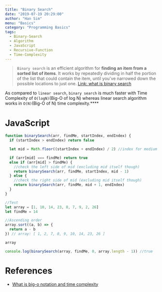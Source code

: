 ```yaml
---
title: "Binary Search"
date: "2019-07-19 20:29:00"
author: "Han Sim"
menu: "Basics"
category: "Programming Basics"
tags:
  - Binary-Search
  - Algorithm
  - JavaScript
  - Recursive-Function
  - Time-Complexity
---
```


> `Binary search` is an efficient algorithm for **finding an item from a sorted list of items**. It works by repeatedly dividing in half the portion of the list that could contain the item, until you've narrowed down the possible locations to just one. [Link: what is binary search](https://www.khanacademy.org/computing/computer-science/algorithms/binary-search/a/binary-search)

As compared to `linear search`, `binary search` is much faster with Time Complexity of `O(logN)`(Big-O of log N) whereas linear search algorithm works in `O(N)`(Big-O of N) time complexity.\*\*\*\*

# JavaScript

```JavaScript
function binarySearch(arr, findMe, startIndex, endIndex) {
  if (startIndex > endIndex) return false

  let mid = Math.floor((startIndex + endIndex) / 2) //index for medium

  if (arr[mid] === findMe) return true
  else if (arr[mid] > findMe) {
    //check the left side of mid (excluding mid itself though)
    return binarySearch(arr, findMe, startIndex, mid - 1)
  } else {
    //check the right side of mid (excluding mid itself though)
    return binarySearch(arr, findMe, mid + 1, endIndex)
  }
}

//Test
let array = [1, 10, 14, 23, 8, 7, 9, 2, 26]
let findMe = 14

//Ascending order
array.sort((a, b) => {
  return a - b
}) // array: [ 1, 2, 7, 8, 9, 10, 14, 23, 26 ]

array

console.log(binarySearch(array, findMe, 0, array.length - 1)) //true
```

# References

- [What is big-o notation and time complexity](https://youtu.be/D6xkbGLQesk)
